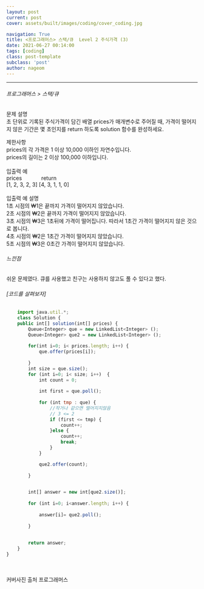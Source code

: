 ```yaml
---
layout: post
current: post
cover: assets/built/images/coding/cover_coding.jpg

navigation: True
title: <프로그래머스> 스택/큐  Level 2 주식가격 (3)
date: 2021-06-27 00:14:00
tags: [coding]
class: post-template
subclass: 'post'
author: nageom
---
```

* * *
<h6> 프로그래머스 > 스택/큐 </h6>

문제 설명<br>
초 단위로 기록된 주식가격이 담긴 배열 prices가 매개변수로 주어질 때, 가격이 떨어지지 않은 기간은 몇 초인지를 return 하도록 solution 함수를 완성하세요.<br>

제한사항<br>
prices의 각 가격은 1 이상 10,000 이하인 자연수입니다.<br>
prices의 길이는 2 이상 100,000 이하입니다.<br><br>
입출력 예<br>
prices &nbsp; &nbsp; &nbsp; &nbsp; &nbsp; &nbsp; 	return<br>
[1, 2, 3, 2, 3]	[4, 3, 1, 1, 0]<br><br>
입출력 예 설명<br>
1초 시점의 ₩1은 끝까지 가격이 떨어지지 않았습니다.<br>
2초 시점의 ₩2은 끝까지 가격이 떨어지지 않았습니다.<br>
3초 시점의 ₩3은 1초뒤에 가격이 떨어집니다. 따라서 1초간 가격이 떨어지지 않은 것으로 봅니다.<br>
4초 시점의 ₩2은 1초간 가격이 떨어지지 않았습니다.<br>
5초 시점의 ₩3은 0초간 가격이 떨어지지 않았습니다.<br>

<h6> 느낀점 </h6>
쉬운 문제였다. 
큐를 사용했고 친구는 사용하지 않고도 풀 수 있다고 했다. 


<br>
<h6>[코드를 살펴보자]</h6>

~~~ javascript
    import java.util.*;
    class Solution {
    public int[] solution(int[] prices) {
        Queue<Integer> que = new LinkedList<Integer> ();
        Queue<Integer> que2 = new LinkedList<Integer> ();
        
        for(int i=0; i< prices.length; i++) {
            que.offer(prices[i]);
        
        }
        int size = que.size(); 
        for (int i=0; i< size; i++)  {
        	int count = 0; 
        	
        	int first = que.poll();
        	
        	for (int tmp : que) {  		
        		//작거나 같으면 떨어지지않음
        		// 3 <= 2 
        		if (first <= tmp) {
        			count++;        			
        		}else {
        			count++;
        			break;
        		}  	
        	}

        	que2.offer(count);
   	
        }
        

        int[] answer = new int[que2.size()];
       
        for (int i=0; i<answer.length; i++) {
        	
        	answer[i]= que2.poll();
        	
        }
        
        
        return answer;
    }
}
~~~



<br>
<br>커버사진 출처 프로그래머스 